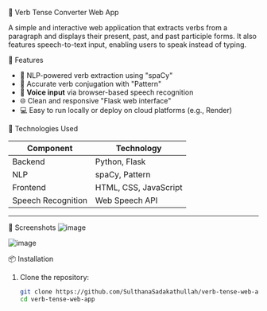 📝 Verb Tense Converter Web App

A simple and interactive web application that extracts verbs from a paragraph and displays their present, past, and past participle forms. It also features speech-to-text input, enabling users to speak instead of typing.



 🚀 Features

- 🧠 NLP-powered verb extraction using "spaCy"
- 🔁 Accurate verb conjugation with "Pattern"
- 🎤 **Voice input** via browser-based speech recognition
- 🌐 Clean and responsive "Flask web interface"
- 💻 Easy to run locally or deploy on cloud platforms (e.g., Render)


🔧 Technologies Used

| Component          | Technology            |
|--------------------|-----------------------|
| Backend            | Python, Flask         |
| NLP                | spaCy, Pattern        |
| Frontend           | HTML, CSS, JavaScript |
| Speech Recognition | Web Speech API        |

---
📸 Screenshots
![image](https://github.com/user-attachments/assets/8e6aa07f-68e5-4c1d-a9b2-07bd16ec86f7)

![image](https://github.com/user-attachments/assets/49126fc7-ed80-4e41-9904-59681a1d45f8)

📦 Installation

1. Clone the repository:
   ```bash
   git clone https://github.com/SulthanaSadakathullah/verb-tense-web-app.git
   cd verb-tense-web-app

